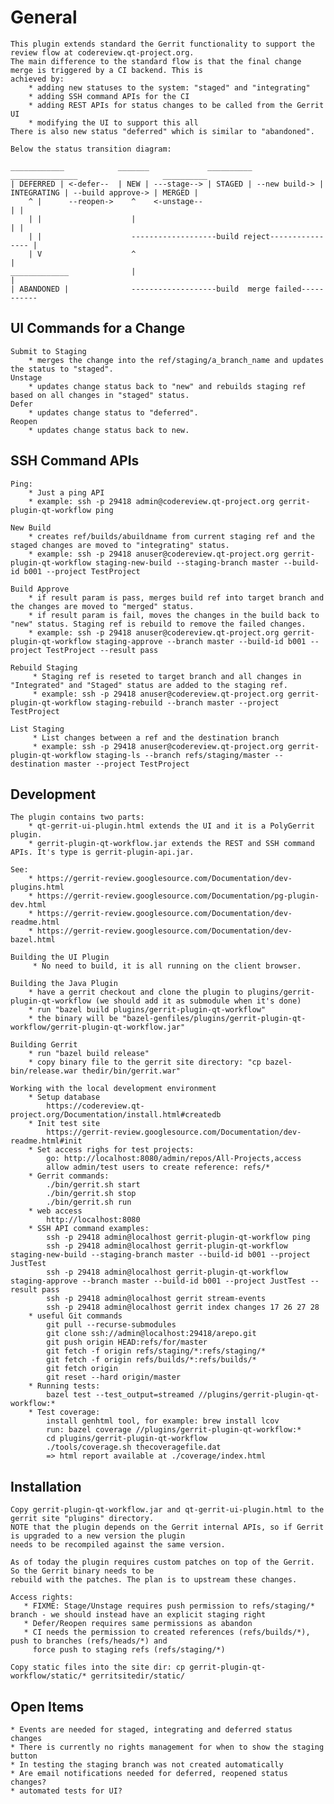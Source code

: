 # General

    This plugin extends standard the Gerrit functionality to support the review flow at codereview.qt-project.org.
    The main difference to the standard flow is that the final change merge is triggered by a CI backend. This is
    achieved by:
        * adding new statuses to the system: "staged" and "integrating"
        * adding SSH command APIs for the CI
        * adding REST APIs for status changes to be called from the Gerrit UI
        * modifying the UI to support this all
    There is also new status "deferred" which is similar to "abandoned".

    Below the status transition diagram:

    ____________            _______             __________               _______________                   __________
    | DEFERRED | <-defer--  | NEW | ---stage--> | STAGED | --new build-> | INTEGRATING | --build approve-> | MERGED |
        ^ |      --reopen->    ^    <-unstage--                              | |
        | |                    |                                             | |
        | |                    -------------------build reject---------------- |
        | V                    ^                                               |
    _____________              |                                               |
    | ABANDONED |              -------------------build  merge failed-----------

## UI Commands for a Change

    Submit to Staging
        * merges the change into the ref/staging/a_branch_name and updates the status to "staged".
    Unstage
        * updates change status back to "new" and rebuilds staging ref based on all changes in "staged" status.
    Defer
        * updates change status to "deferred".
    Reopen
        * updates change status back to new.

## SSH Command APIs

    Ping:
        * Just a ping API
        * example: ssh -p 29418 admin@codereview.qt-project.org gerrit-plugin-qt-workflow ping

    New Build
        * creates ref/builds/abuildname from current staging ref and the staged changes are moved to "integrating" status.
        * example: ssh -p 29418 anuser@codereview.qt-project.org gerrit-plugin-qt-workflow staging-new-build --staging-branch master --build-id b001 --project TestProject

    Build Approve
        * if result param is pass, merges build ref into target branch and the changes are moved to "merged" status.
        * if result param is fail, moves the changes in the build back to "new" status. Staging ref is rebuild to remove the failed changes.
        * example: ssh -p 29418 anuser@codereview.qt-project.org gerrit-plugin-qt-workflow staging-approve --branch master --build-id b001 --project TestProject --result pass

    Rebuild Staging
         * Staging ref is reseted to target branch and all changes in "Integrated" and "Staged" status are added to the staging ref.
         * example: ssh -p 29418 anuser@codereview.qt-project.org gerrit-plugin-qt-workflow staging-rebuild --branch master --project TestProject

    List Staging
         * List changes between a ref and the destination branch
         * example: ssh -p 29418 anuser@codereview.qt-project.org gerrit-plugin-qt-workflow staging-ls --branch refs/staging/master --destination master --project TestProject

## Development

    The plugin contains two parts:
        * qt-gerrit-ui-plugin.html extends the UI and it is a PolyGerrit plugin.
        * gerrit-plugin-qt-workflow.jar extends the REST and SSH command APIs. It's type is gerrit-plugin-api.jar.

    See:
        * https://gerrit-review.googlesource.com/Documentation/dev-plugins.html
        * https://gerrit-review.googlesource.com/Documentation/pg-plugin-dev.html
        * https://gerrit-review.googlesource.com/Documentation/dev-readme.html
        * https://gerrit-review.googlesource.com/Documentation/dev-bazel.html

    Building the UI Plugin
         * No need to build, it is all running on the client browser.

    Building the Java Plugin
        * have a gerrit checkout and clone the plugin to plugins/gerrit-plugin-qt-workflow (we should add it as submodule when it's done)
        * run "bazel build plugins/gerrit-plugin-qt-workflow"
        * the binary will be "bazel-genfiles/plugins/gerrit-plugin-qt-workflow/gerrit-plugin-qt-workflow.jar"

    Building Gerrit
        * run "bazel build release"
        * copy binary file to the gerrit site directory: "cp bazel-bin/release.war thedir/bin/gerrit.war"

    Working with the local development environment
        * Setup database
            https://codereview.qt-project.org/Documentation/install.html#createdb
        * Init test site
            https://gerrit-review.googlesource.com/Documentation/dev-readme.html#init
        * Set access righs for test projects:
            go: http://localhost:8080/admin/repos/All-Projects,access
            allow admin/test users to create reference: refs/*
        * Gerrit commands:
            ./bin/gerrit.sh start
            ./bin/gerrit.sh stop
            ./bin/gerrit.sh run
        * web access
            http://localhost:8080
        * SSH API command examples:
            ssh -p 29418 admin@localhost gerrit-plugin-qt-workflow ping
            ssh -p 29418 admin@localhost gerrit-plugin-qt-workflow staging-new-build --staging-branch master --build-id b001 --project JustTest
            ssh -p 29418 admin@localhost gerrit-plugin-qt-workflow staging-approve --branch master --build-id b001 --project JustTest --result pass
            ssh -p 29418 admin@localhost gerrit stream-events
            ssh -p 29418 admin@localhost gerrit index changes 17 26 27 28
        * useful Git commands
            git pull --recurse-submodules
            git clone ssh://admin@localhost:29418/arepo.git
            git push origin HEAD:refs/for/master
            git fetch -f origin refs/staging/*:refs/staging/*
            git fetch -f origin refs/builds/*:refs/builds/*
            git fetch origin
            git reset --hard origin/master
        * Running tests:
            bazel test --test_output=streamed //plugins/gerrit-plugin-qt-workflow:*
        * Test coverage:
            install genhtml tool, for example: brew install lcov
            run: bazel coverage //plugins/gerrit-plugin-qt-workflow:*
            cd plugins/gerrit-plugin-qt-workflow
            ./tools/coverage.sh thecoveragefile.dat
            => html report available at ./coverage/index.html

## Installation

    Copy gerrit-plugin-qt-workflow.jar and qt-gerrit-ui-plugin.html to the gerrit site "plugins" directory.
    NOTE that the plugin depends on the Gerrit internal APIs, so if Gerrit is upgraded to a new version the plugin
    needs to be recompiled against the same version.

    As of today the plugin requires custom patches on top of the Gerrit. So the Gerrit binary needs to be
    rebuild with the patches. The plan is to upstream these changes.

    Access rights:
       * FIXME: Stage/Unstage requires push permission to refs/staging/* branch - we should instead have an explicit staging right
       * Defer/Reopen requires same permissions as abandon
       * CI needs the permission to created references (refs/builds/*), push to branches (refs/heads/*) and
         force push to staging refs (refs/staging/*)

    Copy static files into the site dir: cp gerrit-plugin-qt-workflow/static/* gerritsitedir/static/

## Open Items

    * Events are needed for staged, integrating and deferred status changes
    * There is currently no rights management for when to show the staging button
    * In testing the staging branch was not created automatically
    * Are email notifications needed for deferred, reopened status changes?
    * automated tests for UI?
